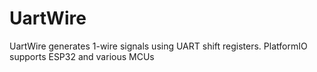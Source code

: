# UartWire
UartWire generates 1-wire signals using UART shift registers. PlatformIO supports ESP32 and various MCUs
